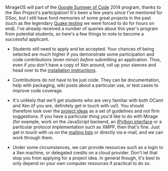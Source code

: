MirageOS will part of the [Google Summer of Code](https://www.google-melange.com/gsoc/homepage/google/gsoc2014) 2014
program, thanks to the Xen Project's participation!  It's been a few years
since I've mentored for GSoc, but I still have fond memories of some great
projects in the past (such as the legendary [Quake testing](http://vmgl.sourceforge.net/)
we were forced to do for hours on end).  I've already received a number of
queries about this year's program from potential students, so here's a few
things to note to become a successful applicant.

* Students still need to apply and be accepted. Your chances of being
  selected are much higher if you demonstrate some participation and
  code contributions (even minor) *before* submitting an application.
  Thus, even if you don't have a copy of Xen around, roll up your sleeves
  and head over to the [installation instructions](https://mirage.io/wiki/install).

* Contributions do not have to be just code.  They can be documentation,
  help with packaging, wiki posts about a particular use, or test cases
  to improve code coverage.

* It's unlikely that we'll get students who are very familiar with both
  OCaml and Xen (if you are, definitely get in touch with us!).  You should
  therefore look over the [project ideas](http://wiki.xen.org/wiki/GSoc_2014#Mirage_OS)
  as a set of guidelines and not firm suggestions.  If you have a particular
  thing you'd like to do with Mirage (for example, work on the JavaScript
  backend, an [IPython interface](https://github.com/andrewray/iocamljs) or
  a particular protocol implementation such as XMPP, then that's fine.  Just
  get in touch with us on the [mailing lists](/community) or directly via
  e-mail, and we can work through them.

* Under some circumstances, we can provide resources such as a login to
  a Xen machine, or delegated credits on a cloud provider.  Don't let that
  stop you from applying for a project idea.  In general though, it's best
  to only depend on your own computer resources if practical to do so.
